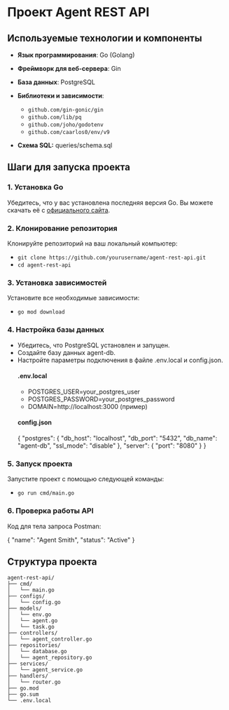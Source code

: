 # Проект Agent REST API

## Используемые технологии и компоненты

- **Язык программирования**: Go (Golang)
- **Фреймворк для веб-сервера**: Gin
- **База данных**: PostgreSQL
- **Библиотеки и зависимости**:
  - `github.com/gin-gonic/gin`
  - `github.com/lib/pq`
  - `github.com/joho/godotenv`
  - `github.com/caarlos0/env/v9`

- **Схема SQL:** queries/schema.sql

## Шаги для запуска проекта

### 1. Установка Go

Убедитесь, что у вас установлена последняя версия Go. Вы можете скачать её с [официального сайта](https://golang.org/dl/).

### 2. Клонирование репозитория

Клонируйте репозиторий на ваш локальный компьютер:

- ``git clone https://github.com/yourusername/agent-rest-api.git``
- ``cd agent-rest-api``

### 3. Установка зависимостей

Установите все необходимые зависимости:

- ``go mod download``

### 4. Настройка базы данных
- Убедитесь, что PostgreSQL установлен и запущен.
- Создайте базу данных agent-db.
- Настройте параметры подключения в файле .env.local и config.json.
   #### .env.local
  - POSTGRES_USER=your_postgres_user
  - POSTGRES_PASSWORD=your_postgres_password
  - DOMAIN=http://localhost:3000 (пример)
   #### config.json
  {
    "postgres": {
        "db_host": "localhost",
        "db_port": "5432",
        "db_name": "agent-db",
        "ssl_mode": "disable"
    },
    "server": {
        "port": "8080"
    }
}
### 5. Запуск проекта

Запустите проект с помощью следующей команды:

- `go run cmd/main.go`

### 6. Проверка работы API

Код для тела запроса Postman:

{
    "name": "Agent Smith",
    "status": "Active"
}

## Структура проекта

```plaintext
agent-rest-api/
├── cmd/
│   └── main.go
├── configs/
│   └── config.go
├── models/
│   └── env.go
│   └── agent.go
│   └── task.go
├── controllers/
│   └── agent_controller.go
├── repositories/
│   └── database.go
│   └── agent_repository.go
├── services/
│   └── agent_service.go
├── handlers/
│   └── router.go
├── go.mod
├── go.sum
└── .env.local

